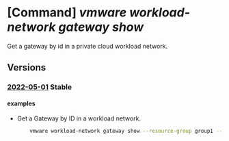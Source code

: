 # [Command] _vmware workload-network gateway show_

Get a gateway by id in a private cloud workload network.

## Versions

### [2022-05-01](/Resources/mgmt-plane/L3N1YnNjcmlwdGlvbnMve30vcmVzb3VyY2Vncm91cHMve30vcHJvdmlkZXJzL21pY3Jvc29mdC5hdnMvcHJpdmF0ZWNsb3Vkcy97fS93b3JrbG9hZG5ldHdvcmtzL2RlZmF1bHQvZ2F0ZXdheXMve30=/2022-05-01.xml) **Stable**

<!-- mgmt-plane /subscriptions/{}/resourcegroups/{}/providers/microsoft.avs/privateclouds/{}/workloadnetworks/default/gateways/{} 2022-05-01 -->

#### examples

- Get a Gateway by ID in a workload network.
    ```bash
        vmware workload-network gateway show --resource-group group1 --private-cloud cloud1 --gateway gateway1
    ```
